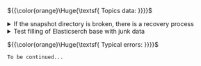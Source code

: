 ${{\color{orange}\Huge{\textsf{ Topics data: }}}}\$

<details>
	<summary>
	If the snapshot directory is broken, there is a recovery process
	</summary>
	<br />
`curl -XPOST localhost:9200/_snapshot/snapshots/disable` - try to disable if the snapshot entity is available

`curl -XDELETE localhost:9200/_snapshot/snapshots` - delete the snapshot entity

```bash
curl -XPUT localhost:9200/_snapshot/snapshots" \
-H 'Content-Type: application/json' \
-d '{"type": "fs","settings": {"location": "/usr/share/opensearch/data/snapshots"}}'
```

Re-create the snapshot, but we need to check that the elasticsearch config has a pointer to this directory:

`/usr/share/opensearch/config/opensearch.yaml` 

> The addition process is described in [Elasticsearch documentation](https://www.elastic.co/guide/en/elasticsearch/reference/current/snapshots-register-repository.html)

`curl -XGET localhost:9200/_snapshot/snapshots/_all?pretty` - check that the new entity matches

After that you can create snapshots inside again, like this:

```bash
curl -XPUT localhost:9200/_snapshot/snapshots/snapshot_daily_001 \
-H 'Content-Type: application/json' \
-d '{ "indices": "index_name-*", "ignore_unavailable": true, "include_global_state": false, "metadata": {"taken_at": "2077-01-01T00:00:00Z" }}'
```

</details>

<details>
	<summary>
	Test filling of Elasticserch base with junk data
	</summary>
	<br />

```bash
curl -o us_states.ndjson https://raw.githubusercontent.com/Ego1/SampleData/main/elasticsearch/bulk_upload/us_states.ndjson 
```

```bash
curl -H "Content-Type: application/x-ndjson" \
-XPOST localhost:9200/_bulk \
--data-binary "@us_states.ndjson"
```

`curl localhost:9200/_cat/indices` - view the index being created

</details>

${{\color{orange}\Huge{\textsf{ Typical errors: }}}}\$

`To be continued...`
